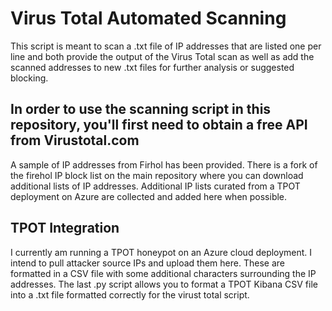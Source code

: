 # Virus Total Automated Scanning

This script is meant to scan a .txt file of IP addresses that are listed one per line and both provide the output of the Virus Total scan as well as add the scanned addresses to new .txt files for further analysis or suggested blocking.

## In order to use the scanning script in this repository, you'll first need to obtain a free API from Virustotal.com

A sample of IP addresses from Firhol has been provided.  There is a fork of the firehol IP block list on the main repository where you can download additional lists of IP addresses. Additional IP lists curated from a TPOT deployment on Azure are collected and added here when possible.

## TPOT Integration

I currently am running a TPOT honeypot on an Azure cloud deployment.  I intend to pull attacker source IPs and upload them here. These are formatted in a CSV file with some additional characters surrounding the IP addresses.  The last .py script allows you to format a TPOT Kibana CSV file into a .txt file formatted correctly for the virust total script.

